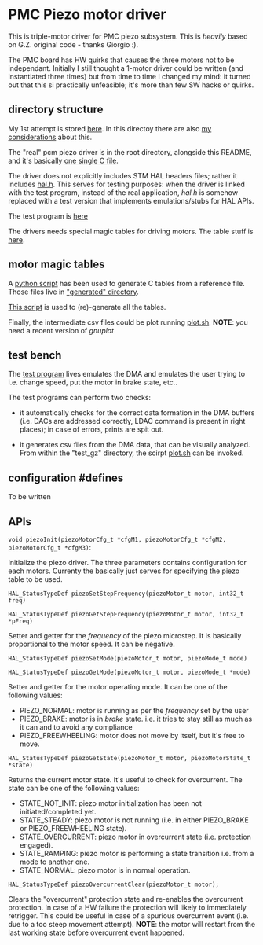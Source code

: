 PMC Piezo motor driver
======================

This is triple-motor driver for PMC piezo subsystem. This is *heavily* based on G.Z. original code - thanks Giorgio :).

The PMC board has HW quirks that causes the three motors not to be independant. Initially I still thought a 1-motor driver could be written (and instantiated three times) but from time to time I changed my mind: it turned out that this si practically unfeasible; it's more than few SW hacks or quirks.

directory structure
-------------------

My 1st attempt is stored [here](./old). In this directoy there are also [my considerations](old/README.md) about this.

The "real" pcm piezo driver is in the root directory, alongside this README, and it's basically [one single C file](./piezo_gz.c).

The driver does not explicitly includes STM HAL headers files; rather it includes [hal.h](hal.h). This serves for testing purposes: when the driver is linked with the test program, instead of the real application, *hal.h* is somehow replaced with a test version that implements emulations/stubs for HAL APIs.

The test program is [here](./test_gz)

The drivers needs special magic tables for driving motors. The table stuff is [here](./tables).

motor magic tables
------------------

A [python script](./faulhaber_csv_to_c.py) has been used to generate C tables from a reference file. Those files live in ["generated" directory](./tables/generated).

[This script](./gen/sh) is used to (re)-generate all the tables.

Finally, the intermediate csv files could be plot running [plot.sh](./plot.sh). **NOTE**: you need a recent version of *gnuplot*

test bench
----------

The [test program](./test_gz/piezo_test.c) lives emulates the DMA and emulates the user trying to i.e. change speed, put the motor in brake state, etc..

The test programs can perform two checks:

- it automatically checks for the correct data formation in the DMA buffers (i.e. DACs are addressed correctly, LDAC command is present in right places); in case of errors, prints are spit out.

- it generates csv files from the DMA data, that can be visually analyzed. From within the "test_gz" directory, the scirpt [plot.sh](./plot.sh) can be invoked.

configuration #defines
----------------------

To be written


APIs
----

`void piezoInit(piezoMotorCfg_t *cfgM1, piezoMotorCfg_t *cfgM2, piezoMotorCfg_t *cfgM3)`:

Initialize the piezo driver. The three parameters contains configuration for each motors. Currenty
the basically just serves for specifying the piezo table to be used.

`HAL_StatusTypeDef piezoSetStepFrequency(piezoMotor_t motor, int32_t freq)`

`HAL_StatusTypeDef piezoGetStepFrequency(piezoMotor_t motor, int32_t *pFreq)`

Setter and getter for the *frequency* of the piezo microstep. It is basically proportional to the motor speed.
It can be negative.

`HAL_StatusTypeDef piezoSetMode(piezoMotor_t motor, piezoMode_t mode)`

`HAL_StatusTypeDef piezoGetMode(piezoMotor_t motor, piezoMode_t *mode)`

Setter and getter for the motor operating mode. It can be one of the following values:

 - PIEZO_NORMAL: motor is running as per the *frequency* set by the user
 - PIEZO_BRAKE: motor is in *brake* state. i.e. it tries to stay still as much as it can and to avoid any compliance
 - PIEZO_FREEWHEELING: motor does not move by itself, but it's free to move.


`HAL_StatusTypeDef piezoGetState(piezoMotor_t motor, piezoMotorState_t *state)`

Returns the current motor state. It's useful to check for overcurrent. The state can be one of the following values:

 - STATE_NOT_INIT: piezo motor initialization has been not initiated/completed yet.
 - STATE_STEADY: piezo motor is not running (i.e. in either PIEZO_BRAKE or PIEZO_FREEWHEELING state).
 - STATE_OVERCURRENT: piezo motor in overcurrent state (i.e. protection engaged).
 - STATE_RAMPING: piezo motor is performing a state transition i.e. from a mode to another one.
 - STATE_NORMAL: piezo motor is in normal operation.

`HAL_StatusTypeDef piezoOvercurrentClear(piezoMotor_t motor);`

Clears the "overcurrent" protection state and re-enables the overcurrent protection.
In case of a HW failure the protection will likely to immediately retrigger.
This could be useful in case of a spurious overcurrent event (i.e. due to a too steep movement attempt).
**NOTE**: the motor will restart from the last working state before overcurrent event happened.
